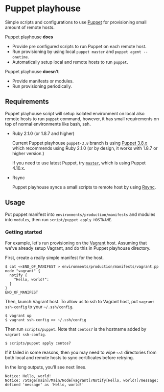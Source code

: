 Puppet playhouse
================

Simple scripts and configurations to use [Puppet](https://puppetlabs.com/) for provisioning small amount of remote hosts.

Puppet playhouse __does__

 * Provide pre configured scripts to run Puppet on each remote host.
 * Run provisioning by using local `puppet master` and `puppet agent --onetime`.
 * Automatically setup local and remote hosts to run `puppet`.

Puppet playhouse __doesn't__

 * Provide manifests or modules.
 * Run provisioning periodically.

Requirements
------------

Puppet playhouse script will setup isolated environment on local also remote hosts to run `puppet` command, however, it has small requirements on top of normal environments like bash, ssh.

 * Ruby 2.1.0 (or 1.8.7 and higher)

    Current Puppet playhouse `puppet-3.8` branch is using [Puppet 3.8.x](http://docs.puppetlabs.com/puppet/3.8/reference/system_requirements.html#ruby) which recommends using Ruby 2.1.0 (or by design, it works with 1.8.7 or higher version.)

    If you need to use latest Puppet, try [`master`](https://github.com/niw/puppet_playhouse/tree/master), which is using Puppet 4.10.x.

 * Rsync

    Puppet playhouse syncs a small scripts to remote host by using [Rsync](https://rsync.samba.org/).

Usage
-----

Put puppet manifest into `environments/production/manifests` and modules into `modules`, then run `script/puppet apply HOSTNAME`.

### Getting started

For example, let's run provisioning on the [Vagrant](https://www.vagrantup.com/) host.
Assuming that we've already setup Vagrant, and do this in Puppet playhouse directory.

First, create a really simple manifest for the host.

    $ cat <<END_OF_MANIFEST > environments/production/manifests/vagrant.pp
    node "vagrant" {
      notify {
        "Hello, world!":
      }
    }
    END_OF_MANIFEST

Then, launch Vagrant host.
To allow us to ssh to Vagrant host, put `vagrant ssh-config` to your `~/.ssh/config`.

    $ vagrant up
    $ vagrant ssh-config >> ~/.ssh/config

Then run `scripts/puppet`. Note that `centos7` is the hostname added by `vagrant ssh-config`.

    $ scripts/puppet apply centos7

If it failed in some reasons, then you may need to wipe `ssl` directories from both local and remote hosts to sync certificates before retrying.

In the long outputs, you'll see next lines.

    Notice: Hello, world!
    Notice: /Stage[main]/Main/Node[vagrant]/Notify[Hello, world!]/message: defined 'message' as 'Hello, world!'